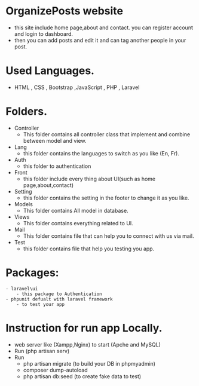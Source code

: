 # OrganizePosts website
- this site include home page,about and contact. you can register account and login to dashboard.
- then you can add posts and edit it and can tag another people in your post.

# Used Languages.
- HTML , CSS , Bootstrap ,JavaScript , PHP , Laravel

# Folders.
- Controller
    - This folder contains all controller class that implement and combine between model and view.
- Lang
    - this folder contains the languages to switch as you like (En, Fr).
- Auth 
    - this folder to authentication
- Front
    - this folder include every thing about UI(such as home page,about,contact)
- Setting
    - this folder contains the setting in the footer to change it as you like.
- Models
    - This folder contains All model in database.
- Views
    - This folder contains everything related to UI.
- Mail
    - This folder contains file that can help you to connect with us via mail.
- Test
    - this folder contains file that help you testing you app.

# Packages:
    - laravel\ui 
        - this package to Authentication
    - phpunit defualt with laravel framework
        - to test your app

# Instruction for run app Locally.
- web server like (Xampp,Nginx) to start (Apche and MySQL)
- Run (php artisan serv)
- Run 
    - php artisan migrate (to build your DB in phpmyadmin)
    - composer dump-autoload
    - php artisan db:seed (to create fake data to test)

